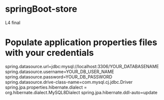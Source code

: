 # springBoot-store
L4 final

# Populate application properties files with your credentials

spring.datasource.url=jdbc:mysql://localhost:3306/YOUR_DATABASENAME
spring.datasource.username=YOUR_DB_USER_NAME
spring.datasource.password=YOUR_DB_PASSWORD
spring.datasource.drive-class-name=com.mysql.cj.jdbc.Driver
spring.jpa.properties.hibernate.dialect = org.hibernate.dialect.MySQL8Dialect
spring.jpa.hibernate.ddl-auto=update
